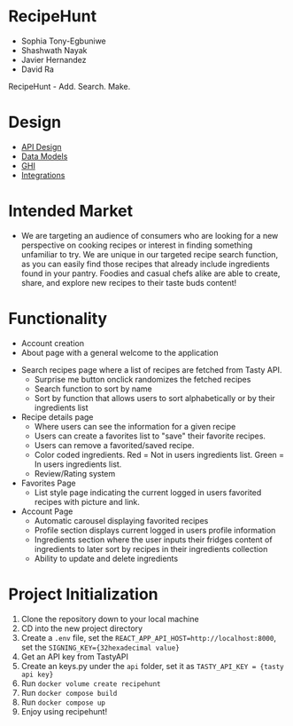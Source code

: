 # RecipeHunt
* Sophia Tony-Egbuniwe
* Shashwath Nayak
* Javier Hernandez
* David Ra

RecipeHunt - Add. Search. Make.

# Design
-   [API Design](docs/api.md)
-   [Data Models](docs/data-model.md)
-   [GHI](docs/ghi.md)
-   [Integrations](docs/integrations.md)

# Intended Market

-   We are targeting an audience of consumers who are looking for a new perspective on cooking recipes or interest in finding something unfamiliar to try. We are unique in our targeted recipe search function, as you can easily find those recipes that already include ingredients found in your pantry. Foodies and casual chefs alike are able to create, share, and explore new recipes to their taste buds content!

# Functionality

-   Account creation
-   About page with a general welcome to the application

*   Search recipes page where a list of recipes are fetched from Tasty API.
    -   Surprise me button onclick randomizes the fetched recipes
    -   Search function to sort by name
    -   Sort by function that allows users to sort alphabetically or by their ingredients list
*   Recipe details page
    -   Where users can see the information for a given recipe
    -   Users can create a favorites list to "save" their favorite recipes.
    -   Users can remove a favorited/saved recipe.
    -   Color coded ingredients. Red = Not in users ingredients list. Green = In users ingredients list.
    -   Review/Rating system
*   Favorites Page
    -   List style page indicating the current logged in users favorited recipes with picture and link.
*   Account Page
    -   Automatic carousel displaying favorited recipes
    -   Profile section displays current logged in users profile information
    -   Ingredients section where the user inputs their fridges content of ingredients to later sort by recipes in their ingredients collection
    -   Ability to update and delete ingredients

# Project Initialization

1. Clone the repository down to your local machine
2. CD into the new project directory
3. Create a `.env` file, set the `REACT_APP_API_HOST=http://localhost:8000`,
   set the `SIGNING_KEY={32hexadecimal value}`
4. Get an API key from TastyAPI
5. Create an keys.py under the `api` folder, set it as `TASTY_API_KEY = {tasty api key}`
6. Run `docker volume create recipehunt`
7. Run `docker compose build`
8. Run `docker compose up`
9. Enjoy using recipehunt!
